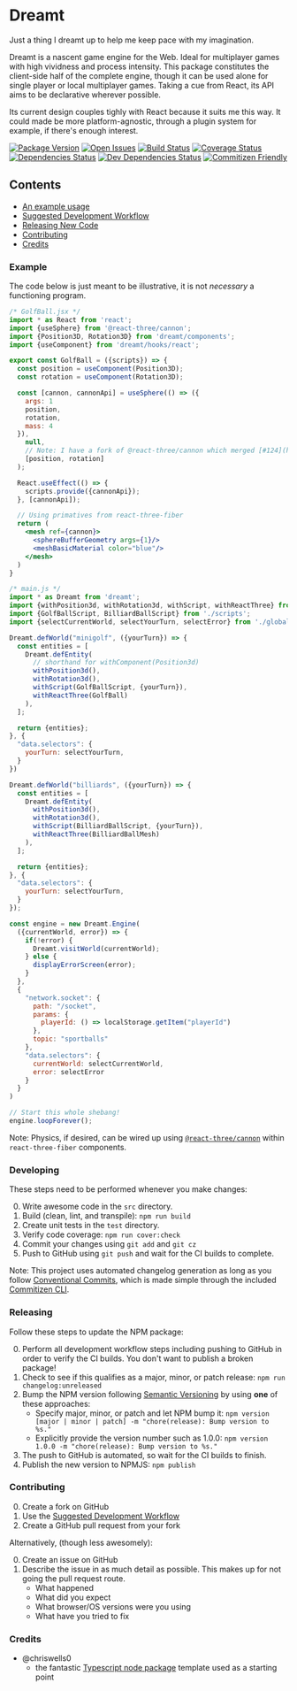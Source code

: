 # Dreamt

Just a thing I dreamt up to help me keep pace with my imagination.

Dreamt is a nascent game engine for the Web. Ideal for multiplayer games with high vividness and process intensity. This package constitutes the client-side half of the complete engine, though it can be used alone for single player or local multiplayer games. Taking a cue from React, its API aims to be declarative wherever possible.

Its current design couples tighly with React because it suits me this way. It could made be more platform-agnostic, through a plugin system for example, if there's enough interest.

[![Package Version][package-image]][package-url]
[![Open Issues][issues-image]][issues-url]
[![Build Status][build-image]][build-url]
[![Coverage Status][coverage-image]][coverage-url]
[![Dependencies Status][dependencies-image]][dependencies-url]
[![Dev Dependencies Status][dev-dependencies-image]][dev-dependencies-url]
[![Commitizen Friendly][commitizen-image]][commitizen-url]

## Contents

- [An example usage](#example)
- [Suggested Development Workflow](#developing)
- [Releasing New Code](#releasing)
- [Contributing](#contributing)
- [Credits](#credits)

### Example

The code below is just meant to be illustrative, it is not _necessary_ a functioning program.

```javascript.jsx
/* GolfBall.jsx */
import * as React from 'react';
import {useSphere} from '@react-three/cannon';
import {Position3D, Rotation3D} from 'dreamt/components';
import {useComponent} from 'dreamt/hooks/react';

export const GolfBall = ({scripts}) => {
  const position = useComponent(Position3D);
  const rotation = useComponent(Rotation3D);

  const [cannon, cannonApi] = useSphere(() => ({
    args: 1
    position,
    rotation,
    mass: 4
  }),
    null,
    // Note: I have a fork of @react-three/cannon which merged [#124](https://github.com/pmndrs/use-cannon/pull/124)
    [position, rotation]
  );

  React.useEffect(() => {
    scripts.provide({cannonApi});
  }, [cannonApi]);

  // Using primatives from react-three-fiber
  return (
    <mesh ref={cannon}>
      <sphereBufferGeometry args={1}/>
      <meshBasicMaterial color="blue"/>
    </mesh>
  )
}

/* main.js */
import * as Dreamt from 'dreamt';
import {withPosition3d, withRotation3d, withScript, withReactThree} from 'dreamt/components';
import {GolfBallScript, BilliardBallScript} from './scripts';
import {selectCurrentWorld, selectYourTurn, selectError} from './globalState';

Dreamt.defWorld("minigolf", ({yourTurn}) => {
  const entities = [
    Dreamt.defEntity(
      // shorthand for withComponent(Position3d)
      withPosition3d(),
      withRotation3d(),
      withScript(GolfBallScript, {yourTurn}),
      withReactThree(GolfBall)
    ),
  ];

  return {entities};
}, {
  "data.selectors": {
    yourTurn: selectYourTurn,
  }
})

Dreamt.defWorld("billiards", ({yourTurn}) => {
  const entities = [
    Dreamt.defEntity(
      withPosition3d(),
      withRotation3d(),
      withScript(BilliardBallScript, {yourTurn}),
      withReactThree(BilliardBallMesh)
    ),
  ];

  return {entities};
}, {
  "data.selectors": {
    yourTurn: selectYourTurn,
  }
});

const engine = new Dreamt.Engine(
  ({currentWorld, error}) => {
    if(!error) {
      Dreamt.visitWorld(currentWorld);
    } else {
      displayErrorScreen(error);
    }
  },
  {
    "network.socket": {
      path: "/socket",
      params: {
        playerId: () => localStorage.getItem("playerId")
      },
      topic: "sportballs"
    },
    "data.selectors": {
      currentWorld: selectCurrentWorld,
      error: selectError
    }
  }
)

// Start this whole shebang!
engine.loopForever();
```

Note: Physics, if desired, can be wired up using [`@react-three/cannon`](https://github.com/pmndrs/use-cannon) within `react-three-fiber` components.

### Developing

These steps need to be performed whenever you make changes:

0. Write awesome code in the `src` directory.
1. Build (clean, lint, and transpile): `npm run build`
2. Create unit tests in the `test` directory.
3. Verify code coverage: `npm run cover:check`
4. Commit your changes using `git add` and `git cz`
5. Push to GitHub using `git push` and wait for the CI builds to complete.

Note: This project uses automated changelog generation as long as you follow [Conventional Commits](https://conventionalcommits.org), which is made simple through the included [Commitizen CLI](http://commitizen.github.io/cz-cli/).

### Releasing

Follow these steps to update the NPM package:

0. Perform all development workflow steps including pushing to GitHub in order to verify the CI builds. You don't want to publish a broken package!
1. Check to see if this qualifies as a major, minor, or patch release: `npm run changelog:unreleased`
2. Bump the NPM version following [Semantic Versioning](https://semver.org) by using **one** of these approaches:
   - Specify major, minor, or patch and let NPM bump it: `npm version [major | minor | patch] -m "chore(release): Bump version to %s."`
   - Explicitly provide the version number such as 1.0.0: `npm version 1.0.0 -m "chore(release): Bump version to %s."`
3. The push to GitHub is automated, so wait for the CI builds to finish.
4. Publish the new version to NPMJS: `npm publish`

### Contributing

0. Create a fork on GitHub
1. Use the [Suggested Development Workflow](#development-workflow)
2. Create a GitHub pull request from your fork

Alternatively, (though less awesomely):

0. Create an issue on GitHub
1. Describe the issue in as much detail as possible. This makes up for not going the pull request route.
   - What happened
   - What did you expect
   - What browser/OS versions were you using
   - What have you tried to fix

### Credits

- @chriswells0
  - the fantastic [Typescript node package](https://github.com/chriswells0/node-typescript-template) template used as a starting point

[project-url]: https://github.com/patreeceeo/dreamt.js
[package-image]: https://badge.fury.io/js/typescript-template.svg
[package-url]: https://badge.fury.io/js/typescript-template
[issues-image]: https://img.shields.io/github/issues/patreeceeo/dreamt.js.svg?style=popout
[issues-url]: https://github.com/patreeceeo/dreamt.js/issues
[build-image]: https://travis-ci.org/patreeceeo/dreamt.js.svg?branch=main
[build-url]: https://travis-ci.org/patreeceeo/dreamt.js
[coverage-image]: https://coveralls.io/repos/github/patreeceeo/dreamt.js/badge.svg?branch=main
[coverage-url]: https://coveralls.io/github/patreeceeo/dreamt.js?branch=main
[dependencies-image]: https://david-dm.org/patreeceeo/dreamt.js/status.svg
[dependencies-url]: https://david-dm.org/patreeceeo/dreamt.js
[dev-dependencies-image]: https://david-dm.org/patreeceeo/dreamt.js/dev-status.svg
[dev-dependencies-url]: https://david-dm.org/patreeceeo/dreamt.js?type=dev
[commitizen-image]: https://img.shields.io/badge/commitizen-friendly-brightgreen.svg
[commitizen-url]: http://commitizen.github.io/cz-cli
